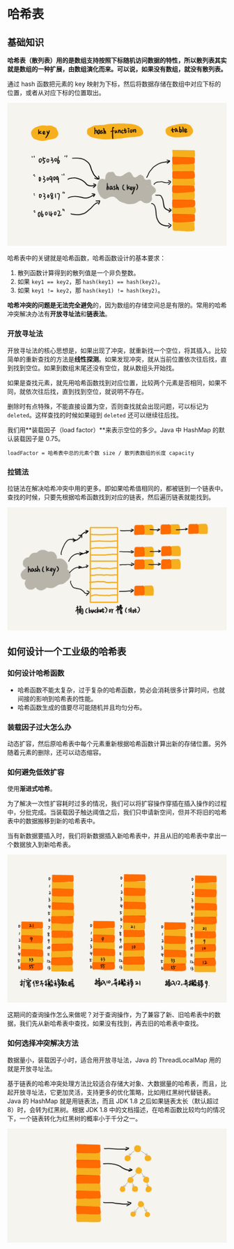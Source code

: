 # 哈希表

## 基础知识

**哈希表（散列表）用的是数组支持按照下标随机访问数据的特性，所以散列表其实就是数组的一种扩展，由数组演化而来。可以说，如果没有数组，就没有散列表。**

通过 hash 函数把元素的 key 映射为下标，然后将数据存储在数组中对应下标的位置，或者从对应下标的位置取出。

![Image(9)](assets/20190807143816046_14454.png)

哈希表中的关键就是哈希函数，哈希函数设计的基本要求：

1. 散列函数计算得到的散列值是一个非负整数。
2. 如果 `key1 == key2`，那 `hash(key1) == hash(key2)`。
3. 如果 `key1 != key2`，那 `hash(key1) != hash(key2)`。

**哈希冲突的问题是无法完全避免**的，因为数组的存储空间总是有限的。常用的哈希冲突解决办法有**开放寻址法**和**链表法**。

### 开放寻址法

开放寻址法的核心思想是，如果出现了冲突，就重新找一个空位，将其插入。比较简单的重新查找的方法是**线性探测**。如果发现冲突，就从当前位置依次往后找，直到找到空位。如果到数组末尾还没有空位，就从数组头开始找。

如果是查找元素，就先用哈希函数找到对应位置，比较两个元素是否相同，如果不同，就依次往后找，直到找到空位，就说明不存在。

删除时有点特殊，不能直接设置为空，否则查找就会出现问题，可以标记为 `deleted`。这样查找的时候如果碰到 `deleted` 还可以继续往后找。

我们用**装载因子（load factor）**来表示空位的多少。Java 中 HashMap 的默认装载因子是 0.75。

```
loadFactor = 哈希表中总的元素个数 size / 散列表数组的长度 capacity
```

### 拉链法

拉链法在解决哈希冲突中用的更多。即如果哈希值相同的，都被链到一个链表中。查找的时候，只要先根据哈希函数找到对应的链表，然后遍历链表就能找到。

![Image(10)](assets/20190807143827234_1468.png)

## 如何设计一个工业级的哈希表

### 如何设计哈希函数

- 哈希函数不能太复杂，过于复杂的哈希函数，势必会消耗很多计算时间，也就间接的影响到哈希表的性能。
- 哈希函数生成的值要尽可能随机并且均匀分布。

### 装载因子过大怎么办

动态扩容，然后原哈希表中每个元素重新根据哈希函数计算出新的存储位置。另外随着元素的删除，还可以动态缩容。

### 如何避免低效扩容

使用**渐进式哈希**。

为了解决一次性扩容耗时过多的情况，我们可以将扩容操作穿插在插入操作的过程中，分批完成。当装载因子触达阈值之后，我们只申请新空间，但并不将旧的哈希表中的数据搬移到新的哈希表中。

当有新数据要插入时，我们将新数据插入新哈希表中，并且从旧的哈希表中拿出一个数据放入到新哈希表。

![Image(11)](assets/20190807143834312_26045.png)

这期间的查询操作怎么来做呢？对于查询操作，为了兼容了新、旧哈希表中的数据，我们先从新哈希表中查找，如果没有找到，再去旧的哈希表中查找。

### 如何选择冲突解决方法

数据量小，装载因子小时，适合用开放寻址法，Java 的 ThreadLocalMap 用的就是开放寻址法。

基于链表的哈希冲突处理方法比较适合存储大对象、大数据量的哈希表，而且，比起开放寻址法，它更加灵活，支持更多的优化策略，比如用红黑树代替链表。Java 的 HashMap 就是用链表法，而且 JDK 1.8 之后如果链表太长（默认超过 8）时，会转为红黑树。根据 JDK 1.8 中的文档描述，在哈希函数比较均匀的情况下，一个链表转化为红黑树的概率小于千分之一。

![Image(12)](assets/20190807143843956_17261.png)
